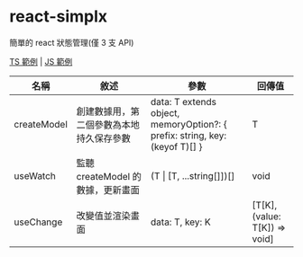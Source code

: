 # react-simplx

簡單的 react 狀態管理(僅 3 支 API)

[TS 範例](https://codesandbox.io/s/react-simplx--ts-crmum?file=/src/App.tsx) | [JS 範例](https://codesandbox.io/s/react-simplx--js-xivj8?file=/src/App.js)


|名稱|敘述|參數|回傳值|
|-|-|-|-|
|createModel|創建數據用，第二個參數為本地持久保存參數|data: T extends object, memoryOption?: { prefix: string, key: (keyof T)[] }|T|
|useWatch|監聽 createModel 的數據，更新畫面|(T \| [T, ...string[]])[]|void|
|useChange|改變值並渲染畫面|data: T, key: K|[T[K], (value: T[K]) => void]|
